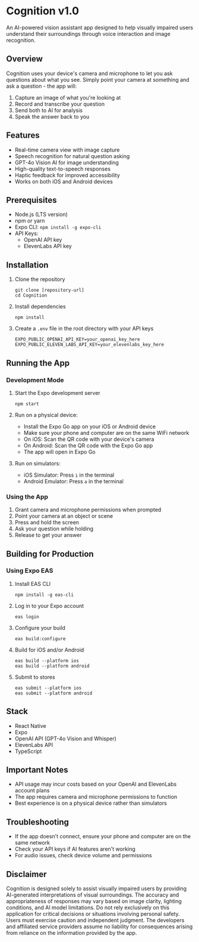 # Cognition v1.0

An AI-powered vision assistant app designed to help visually impaired users understand their surroundings through voice interaction and image recognition.

## Overview

Cognition uses your device's camera and microphone to let you ask questions about what you see. Simply point your camera at something and ask a question - the app will:
1. Capture an image of what you're looking at
2. Record and transcribe your question
3. Send both to AI for analysis
4. Speak the answer back to you

## Features

- Real-time camera view with image capture
- Speech recognition for natural question asking
- GPT-4o Vision AI for image understanding
- High-quality text-to-speech responses
- Haptic feedback for improved accessibility
- Works on both iOS and Android devices

## Prerequisites

- Node.js (LTS version)
- npm or yarn
- Expo CLI: `npm install -g expo-cli`
- API Keys:
  - OpenAI API key
  - ElevenLabs API key

## Installation

1. Clone the repository
   ```
   git clone [repository-url]
   cd Cognition
   ```

2. Install dependencies
   ```
   npm install
   ```

3. Create a `.env` file in the root directory with your API keys
   ```
   EXPO_PUBLIC_OPENAI_API_KEY=your_openai_key_here
   EXPO_PUBLIC_ELEVEN_LABS_API_KEY=your_elevenlabs_key_here
   ```

## Running the App

### Development Mode

1. Start the Expo development server
   ```
   npm start
   ```

2. Run on a physical device:
   - Install the Expo Go app on your iOS or Android device
   - Make sure your phone and computer are on the same WiFi network
   - On iOS: Scan the QR code with your device's camera
   - On Android: Scan the QR code with the Expo Go app
   - The app will open in Expo Go

3. Run on simulators:
   - iOS Simulator: Press `i` in the terminal
   - Android Emulator: Press `a` in the terminal

### Using the App

1. Grant camera and microphone permissions when prompted
2. Point your camera at an object or scene
3. Press and hold the screen
4. Ask your question while holding
5. Release to get your answer

## Building for Production

### Using Expo EAS

1. Install EAS CLI
   ```
   npm install -g eas-cli
   ```

2. Log in to your Expo account
   ```
   eas login
   ```

3. Configure your build
   ```
   eas build:configure
   ```

4. Build for iOS and/or Android
   ```
   eas build --platform ios
   eas build --platform android
   ```

5. Submit to stores
   ```
   eas submit --platform ios
   eas submit --platform android
   ```

## Stack

- React Native
- Expo
- OpenAI API (GPT-4o Vision and Whisper)
- ElevenLabs API
- TypeScript

## Important Notes

- API usage may incur costs based on your OpenAI and ElevenLabs account plans
- The app requires camera and microphone permissions to function
- Best experience is on a physical device rather than simulators

## Troubleshooting

- If the app doesn't connect, ensure your phone and computer are on the same network
- Check your API keys if AI features aren't working
- For audio issues, check device volume and permissions

## Disclaimer

Cognition is designed solely to assist visually impaired users by providing AI-generated interpretations of visual surroundings. The accuracy and appropriateness of responses may vary based on image clarity, lighting conditions, and AI model limitations. Do not rely exclusively on this application for critical decisions or situations involving personal safety. Users must exercise caution and independent judgment. The developers and affiliated service providers assume no liability for consequences arising from reliance on the information provided by the app.
